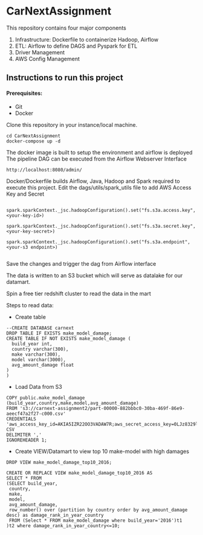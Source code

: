 # CarNextAssignment
This repository contains four major components

1. Infrastructure: Dockerfile to containerize Hadoop, Airflow
2. ETL: Airflow to define DAGS and Pyspark for ETL
3. Driver Management
4. AWS Config Management

## Instructions to run this project  
#### Prerequisites:
- Git
- Docker

Clone this repository in your instance/local machine.

```
cd CarNextAssignment
docker-compose up -d
```

The docker image is built to setup the environment and airflow is deployed
The pipeline DAG can be executed from the Airflow Webserver Interface

```
http://localhost:8080/admin/
```

Docker/Dockerfile builds Airflow, Java, Hadoop and Spark required to execute this project.
Edit the dags/utils/spark_utils file to add AWS Access Key and Secret
```
    spark.sparkContext._jsc.hadoopConfiguration().set("fs.s3a.access.key", <your-key-id>)
    spark.sparkContext._jsc.hadoopConfiguration().set("fs.s3a.secret.key", <your-key-secret>)
    spark.sparkContext._jsc.hadoopConfiguration().set("fs.s3a.endpoint", <your-s3 endpoint>)
    
```
 
Save the changes and trigger the dag from Airflow interface

The data is written to an S3 bucket which will serve as datalake for our datamart.

Spin a free tier redshift cluster to read the data in the mart

Steps to read data:
- Create table
```
--CREATE DATABASE carnext
DROP TABLE IF EXISTS make_model_damage;
CREATE TABLE IF NOT EXISTS make_model_damage (
  build_year int,
  country varchar(300),
  make varchar(300),
  model varchar(3000),
  avg_amount_damage float 
)
)
```

- Load Data from S3
```
COPY public.make_model_damage (build_year,country,make,model,avg_amount_damage) 
FROM 's3://carnext-assignment2/part-00000-882bbbc0-30ba-469f-86e9-aeecf47a2f27-c000.csv' 
CREDENTIALS 'aws_access_key_id=AKIA5IZR22OO3VADAW7R;aws_secret_access_key=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' 
CSV
DELIMITER ','
IGNOREHEADER 1;
```

- Create VIEW/Datamart to view top 10 make-model with high damages
```
DROP VIEW make_model_damage_top10_2016;

CREATE OR REPLACE VIEW make_model_damage_top10_2016 AS 
SELECT * FROM 
(SELECT build_year,
 country,
 make,
 model,
 avg_amount_damage,
 row_number() over (partition by country order by avg_amount_damage desc) as damage_rank_in_year_country
 FROM (Select * FROM make_model_damage where build_year='2016')t1
)t2 where damage_rank_in_year_country<=10;

```
